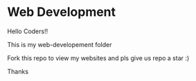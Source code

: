 # Web Development

Hello Coders!!

This is my web-developement folder 

Fork this repo to view my websites and pls give us repo a star :)


Thanks
